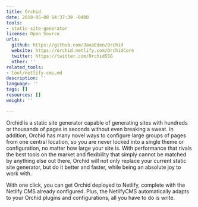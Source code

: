 ```yaml
---
title: Orchid
date: 2018-05-08 14:37:39 -0400
tools:
- static-site-generator
license: Open Source
urls:
  github: https://github.com/JavaEden/Orchid
  website: https://orchid.netlify.com/OrchidCore
  twitter: https://twitter.com/OrchidSSG
  other: ''
related_tools:
- tool/netlify-cms.md
description: ''
language: ''
tags: []
resources: []
weight: ''

---
```

Orchid is a static site generator capable of generating sites with hundreds or thousands of pages in seconds without even breaking a sweat. In addition, Orchid has many novel ways to configure large groups of pages from one central location, so you are never locked into a single theme or configuration, no matter how large your site is. With performance that rivals the best tools on the market and flexibility that simply cannot be matched by anything else out there, Orchid will not only replace your current static site generator, but do it better and faster, while being an absolute joy to work with.

With one click, you can get Orchid deployed to Netlify, complete with the Netlify CMS already configured. Plus, the NetlifyCMS automatically adapts to your Orchid plugins and configurations, all you have to do is write.